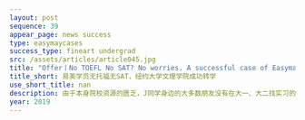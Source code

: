 ```yaml
---
layout: post
sequence: 39
appear_page: news success 
type: easymaycases
success_type: fineart undergrad
src: /assets/articles/article045.jpg
title: "Offer丨No TOEFL No SAT? No worries. A successful case of Easymay student transfer to NYU School of Art and Science"
title_short: 易美学员无托福无SAT，纽约大学文理学院成功转学
use_short_title: nan
description: 由于本身院校资源的匮乏，J同学身边的大多数朋友没有在大一、大二找实习的意识，这也让J同学没有意识到课外经历的重要性，从而在大学前两年未申请过任何实习项目。这样的情况让问题变得更加棘手，好在易美VIP申请团队应对过各类学生，立刻对J同学展开了全面包装。
year: 2019
---
```


